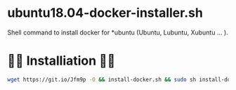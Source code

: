 # ubuntu18.04-docker-installer.sh
Shell command to install docker for *ubuntu (Ubuntu, Lubuntu, Xubuntu ... ).


# 👏🏻 Installiation 👏🏻

```bash
wget https://git.io/Jfm9p -O && install-docker.sh && sudo sh install-docker.sh
```
